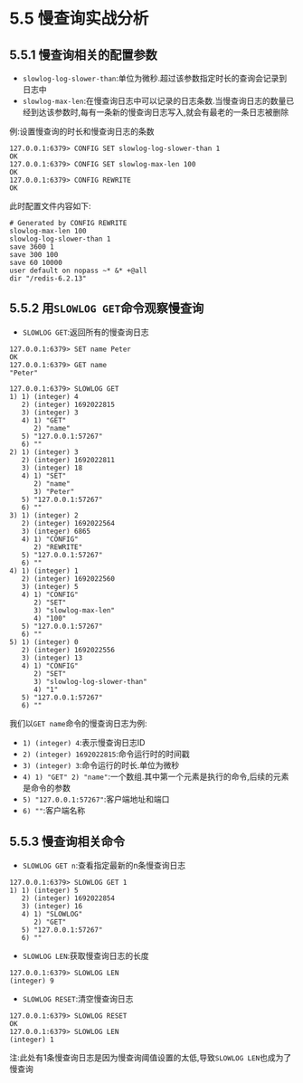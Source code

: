 # 5.5 慢查询实战分析

## 5.5.1 慢查询相关的配置参数

- `slowlog-log-slower-than`:单位为微秒.超过该参数指定时长的查询会记录到日志中
- `slowlog-max-len`:在慢查询日志中可以记录的日志条数.当慢查询日志的数量已经到达该参数时,每有一条新的慢查询日志写入,就会有最老的一条日志被删除

例:设置慢查询的时长和慢查询日志的条数

```
127.0.0.1:6379> CONFIG SET slowlog-log-slower-than 1
OK
127.0.0.1:6379> CONFIG SET slowlog-max-len 100
OK
127.0.0.1:6379> CONFIG REWRITE
OK
```

此时配置文件内容如下:

```
# Generated by CONFIG REWRITE
slowlog-max-len 100
slowlog-log-slower-than 1
save 3600 1
save 300 100
save 60 10000
user default on nopass ~* &* +@all
dir "/redis-6.2.13"
```

## 5.5.2 用`SLOWLOG GET`命令观察慢查询

- `SLOWLOG GET`:返回所有的慢查询日志

```
127.0.0.1:6379> SET name Peter
OK
127.0.0.1:6379> GET name
"Peter"
```

```
127.0.0.1:6379> SLOWLOG GET
1) 1) (integer) 4
   2) (integer) 1692022815
   3) (integer) 3
   4) 1) "GET"
      2) "name"
   5) "127.0.0.1:57267"
   6) ""
2) 1) (integer) 3
   2) (integer) 1692022811
   3) (integer) 18
   4) 1) "SET"
      2) "name"
      3) "Peter"
   5) "127.0.0.1:57267"
   6) ""
3) 1) (integer) 2
   2) (integer) 1692022564
   3) (integer) 6865
   4) 1) "CONFIG"
      2) "REWRITE"
   5) "127.0.0.1:57267"
   6) ""
4) 1) (integer) 1
   2) (integer) 1692022560
   3) (integer) 5
   4) 1) "CONFIG"
      2) "SET"
      3) "slowlog-max-len"
      4) "100"
   5) "127.0.0.1:57267"
   6) ""
5) 1) (integer) 0
   2) (integer) 1692022556
   3) (integer) 13
   4) 1) "CONFIG"
      2) "SET"
      3) "slowlog-log-slower-than"
      4) "1"
   5) "127.0.0.1:57267"
   6) ""
```

我们以`GET name`命令的慢查询日志为例:

- `1) (integer) 4`:表示慢查询日志ID
- `2) (integer) 1692022815`:命令运行时的时间戳
- `3) (integer) 3`:命令运行的时长.单位为微秒
- `4) 1) "GET" 2) "name"`:一个数组.其中第一个元素是执行的命令,后续的元素是命令的参数
- `5) "127.0.0.1:57267"`:客户端地址和端口
- `6) ""`:客户端名称

## 5.5.3 慢查询相关命令

- `SLOWLOG GET n`:查看指定最新的n条慢查询日志

```
127.0.0.1:6379> SLOWLOG GET 1
1) 1) (integer) 5
   2) (integer) 1692022854
   3) (integer) 16
   4) 1) "SLOWLOG"
      2) "GET"
   5) "127.0.0.1:57267"
   6) ""
```

- `SLOWLOG LEN`:获取慢查询日志的长度

```
127.0.0.1:6379> SLOWLOG LEN
(integer) 9
```

- `SLOWLOG RESET`:清空慢查询日志

```
127.0.0.1:6379> SLOWLOG RESET
OK
127.0.0.1:6379> SLOWLOG LEN
(integer) 1
```

注:此处有1条慢查询日志是因为慢查询阈值设置的太低,导致`SLOWLOG LEN`也成为了慢查询